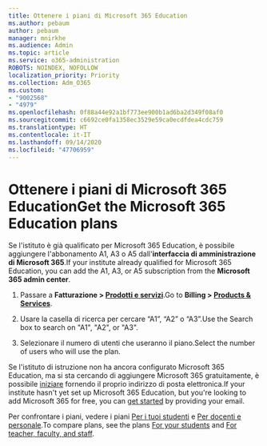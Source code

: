 ```yaml
---
title: Ottenere i piani di Microsoft 365 Education
ms.author: pebaum
author: pebaum
manager: mnirkhe
ms.audience: Admin
ms.topic: article
ms.service: o365-administration
ROBOTS: NOINDEX, NOFOLLOW
localization_priority: Priority
ms.collection: Adm_O365
ms.custom:
- "9002568"
- "4979"
ms.openlocfilehash: 0f88a44e92a1bf773ee900b1ad6ba2d349f08af0
ms.sourcegitcommit: c6692ce0fa1358ec3529e59ca0ecdfdea4cdc759
ms.translationtype: HT
ms.contentlocale: it-IT
ms.lasthandoff: 09/14/2020
ms.locfileid: "47706959"
---
```

# <a name="get-the-microsoft-365-education-plans"></a><span data-ttu-id="97db0-102">Ottenere i piani di Microsoft 365 Education</span><span class="sxs-lookup"><span data-stu-id="97db0-102">Get the Microsoft 365 Education plans</span></span>

<span data-ttu-id="97db0-103">Se l'istituto è già qualificato per Microsoft 365 Education, è possibile aggiungere l'abbonamento A1, A3 o A5 dall'**interfaccia di amministrazione di Microsoft 365**.</span><span class="sxs-lookup"><span data-stu-id="97db0-103">If your institute already qualified for Microsoft 365 Education, you can add the A1, A3, or A5 subscription from the **Microsoft 365 admin center**.</span></span> 

1. <span data-ttu-id="97db0-104">Passare a **Fatturazione > [Prodotti e servizi](https://go.microsoft.com/fwlink/p/?linkid=868433)**.</span><span class="sxs-lookup"><span data-stu-id="97db0-104">Go to **Billing > [Products & Services](https://go.microsoft.com/fwlink/p/?linkid=868433)**.</span></span>

2. <span data-ttu-id="97db0-105">Usare la casella di ricerca per cercare “A1”, “A2” o “A3”.</span><span class="sxs-lookup"><span data-stu-id="97db0-105">Use the Search box to search on "A1", "A2", or "A3".</span></span>

3. <span data-ttu-id="97db0-106">Selezionare il numero di utenti che useranno il piano.</span><span class="sxs-lookup"><span data-stu-id="97db0-106">Select the number of users who will use the plan.</span></span>

<span data-ttu-id="97db0-107">Se l'istituto di istruzione non ha ancora configurato Microsoft 365 Education, ma si sta cercando di aggiungere Microsoft 365 gratuitamente, è possibile [iniziare](https://www.microsoft.com/education/products/office) fornendo il proprio indirizzo di posta elettronica.</span><span class="sxs-lookup"><span data-stu-id="97db0-107">If your institute hasn't yet set up Microsoft 365 Education, but you're looking to add Microsoft 365 for free, you can [get started](https://www.microsoft.com/education/products/office) by providing your email.</span></span>

 <span data-ttu-id="97db0-108">Per confrontare i piani, vedere i piani [Per i tuoi studenti](https://www.microsoft.com/microsoft-365/academic/compare-office-365-education-plans?activetab=tab:primaryr1) e [Per docenti e personale](https://www.microsoft.com/microsoft-365/academic/compare-office-365-education-plans?activetab=tab:primaryr2).</span><span class="sxs-lookup"><span data-stu-id="97db0-108">To compare plans, see the plans [For your students](https://www.microsoft.com/microsoft-365/academic/compare-office-365-education-plans?activetab=tab:primaryr1) and [For teacher, faculty, and staff](https://www.microsoft.com/microsoft-365/academic/compare-office-365-education-plans?activetab=tab:primaryr2).</span></span>
